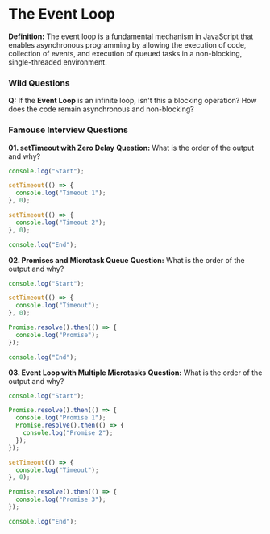 # The Event Loop
**Definition:** The event loop is a fundamental mechanism in JavaScript that enables asynchronous programming by allowing the execution of code, collection of events, and execution of queued tasks in a non-blocking, single-threaded environment.

### Wild Questions
**Q:** If the **Event Loop** is an infinite loop, isn't this a blocking operation? How does the code remain asynchronous and non-blocking? 

### Famouse Interview Questions
**01. setTimeout with Zero Delay**
**Question:** What is the order of the output and why?

```js
console.log("Start");

setTimeout(() => {
  console.log("Timeout 1");
}, 0);

setTimeout(() => {
  console.log("Timeout 2");
}, 0);

console.log("End");
```

**02. Promises and Microtask Queue**
**Question:** What is the order of the output and why?

```js
console.log("Start");

setTimeout(() => {
  console.log("Timeout");
}, 0);

Promise.resolve().then(() => {
  console.log("Promise");
});

console.log("End");
```

**03. Event Loop with Multiple Microtasks**
**Question:** What is the order of the output and why?

```js
console.log("Start");

Promise.resolve().then(() => {
  console.log("Promise 1");
  Promise.resolve().then(() => {
    console.log("Promise 2");
  });
});

setTimeout(() => {
  console.log("Timeout");
}, 0);

Promise.resolve().then(() => {
  console.log("Promise 3");
});

console.log("End");
```